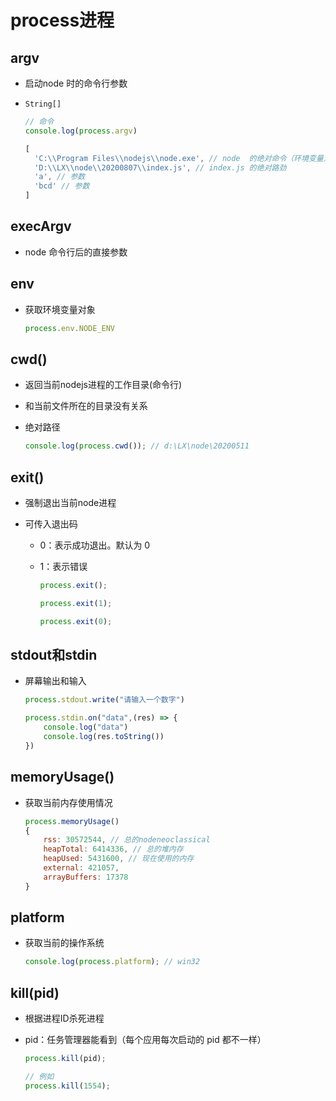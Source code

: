 # process进程

## argv

+ 启动node 时的命令行参数

+ `String[]`

  ```js
  // 命令
  console.log(process.argv)

  [
    'C:\\Program Files\\nodejs\\node.exe', // node  的绝对命令（环境变量）
    'D:\\LX\\node\\20200807\\index.js', // index.js 的绝对路劲
    'a', // 参数
    'bcd' // 参数
  ]
  ```

## execArgv

+ node 命令行后的直接参数

## env

+ 获取环境变量对象

  ```js
  process.env.NODE_ENV
  ```

## cwd()

+ 返回当前nodejs进程的工作目录(命令行)

+ 和当前文件所在的目录没有关系

+ 绝对路径

  ```js
  console.log(process.cwd()); // d:\LX\node\20200511
  ```

## exit()

+ 强制退出当前node进程

+ 可传入退出码

  + 0：表示成功退出。默认为 0

  + 1：表示错误

    ```js
    process.exit();

    process.exit(1);

    process.exit(0);
    ```

## stdout和stdin

+ 屏幕输出和输入

  ```js
  process.stdout.write("请输入一个数字")

  process.stdin.on("data",(res) => {
      console.log("data")
      console.log(res.toString())
  })
  ```

## memoryUsage()

+ 获取当前内存使用情况

  ```js
  process.memoryUsage()
  {
      rss: 30572544, // 总的nodeneoclassical
      heapTotal: 6414336, // 总的堆内存
      heapUsed: 5431600, // 现在使用的内存
      external: 421057,
      arrayBuffers: 17378
  }
  ```

## platform

+ 获取当前的操作系统

  ```js
  console.log(process.platform); // win32
  ```

## kill(pid)

+ 根据进程ID杀死进程

+ pid：任务管理器能看到（每个应用每次启动的 pid 都不一样）

  ```js
  process.kill(pid);

  // 例如
  process.kill(1554);
  ```
